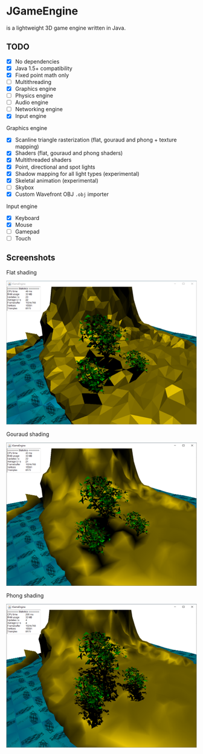 # JGameEngine

is a lightweight 3D game engine written in Java.

## TODO
* [x] No dependencies
* [x] Java 1.5+ compatibility
* [x] Fixed point math only
* [ ] Multithreading
* [x] Graphics engine
* [ ] Physics engine
* [ ] Audio engine
* [ ] Networking engine
* [x] Input engine

Graphics engine
* [x] Scanline triangle rasterization (flat, gouraud and phong + texture mapping)
* [x] Shaders (flat, gouraud and phong shaders)
* [x] Multithreaded shaders
* [x] Point, directional and spot lights
* [x] Shadow mapping for all light types (experimental)
* [x] Skeletal animation (experimental)
* [ ] Skybox
* [x] Custom Wavefront OBJ `.obj` importer

Input engine
* [x] Keyboard
* [x] Mouse
* [ ] Gamepad
* [ ] Touch

## Screenshots
Flat shading

![Screenshot](Images/Example1.PNG "Example1")

Gouraud shading

![Screenshot](Images/Example2.PNG "Example2")

Phong shading

![Screenshot](Images/Example3.PNG "Example3")